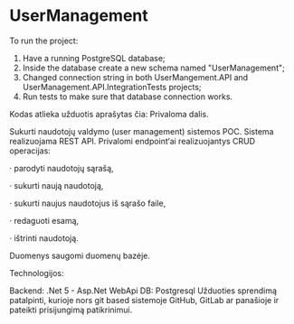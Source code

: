 # UserManagement

To run the project:

1. Have a running PostgreSQL database;
2. Inside the database create a new schema named "UserManagement";
3. Changed connection string in both UserMangement.API and UserManagement.API.IntegrationTests projects;
4. Run tests to make sure that database connection works.


Kodas atlieka užduotis aprašytas čia:
Privaloma dalis.

Sukurti naudotojų valdymo (user management) sistemos POC. Sistema realizuojama REST API. Privalomi endpoint‘ai realizuojantys CRUD  operacijas:

·   parodyti naudotojų sąrašą,

·   sukurti naują naudotoją,

·   sukurti naujus naudotojus iš sąrašo faile,

·   redaguoti esamą,

·   ištrinti naudotoją.

Duomenys saugomi duomenų bazėje.

Technologijos:

Backend: .Net 5 - Asp.Net WebApi
DB:  Postgresql
Užduoties sprendimą patalpinti, kurioje nors git based sistemoje GitHub, GitLab ar panašioje ir pateikti prisijungimą patikrinimui.

